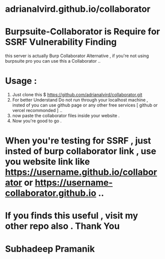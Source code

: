 # adrianalvird.github.io/collaborator

# Burpsuite-Collaborator is Require for SSRF Vulnerability Finding
this server is actually Burp Collaborator Alternative , if you're not using burpsuite pro you can use this a Collaborator .. 

# Usage : 
  1. Just clone this $  https://github.com/adrianalvird/collaborator.git
  2. For better Understand Do not run through your localhost machine , insted of  you can use github page or any other free services [ github or vercel recommonded ] ..
  3. now paste the collaborator files inside your website .
  4. Now you're good to go .

# When you're testing for SSRF , just insted of burp collaborator link , use you website link  like https://username.github.io/collaborator or https://username-collaborator.github.io ..

# If you finds this useful , visit my other repo also . Thank You 

# Subhadeep Pramanik
